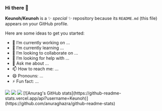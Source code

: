 ### Hi there 👋

**Keunoh/Keunoh** is a ✨ _special_ ✨ repository because its `README.md` (this file) appears on your GitHub profile.

Here are some ideas to get you started:

- 🔭 I’m currently working on ... 
- 🌱 I’m currently learning ... 
- 👯 I’m looking to collaborate on ...
- 🤔 I’m looking for help with ...
- 💬 Ask me about ... 
- 📫 How to reach me: ...
- 😄 Pronouns: ...
- ⚡ Fun fact: ...

<img src="https://img.shields.io/badge/Spring-white?style=flat&logo=Spring&logoColor=#6DB33F"/>
<img src="https://img.shields.io/badge/SpringBoot-white?style=flat&logo=springBoot&logoColor=#6DB33F">
<img src="https://img.shields.io/badge/SpringSecurity-white?style=flat&logo=Spring Security&logoColor=#6DB33F">
[![Anurag's GitHub stats](https://github-readme-stats.vercel.app/api?username=Keunoh)](https://github.com/anuraghazra/github-readme-stats)
